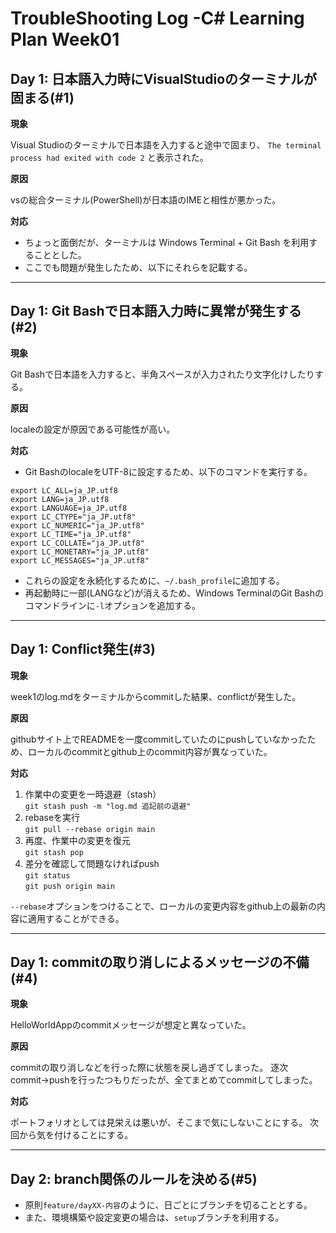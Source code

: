 # TroubleShooting Log -C# Learning Plan Week01

## Day 1: 日本語入力時にVisualStudioのターミナルが固まる(#1)

**現象**

Visual Studioのターミナルで日本語を入力すると途中で固まり、
`The terminal process had exited with code 2` と表示された。


**原因**

vsの総合ターミナル(PowerShell)が日本語のIMEと相性が悪かった。


**対応**

- ちょっと面倒だが、ターミナルは Windows Terminal + Git Bash を利用することとした。
- ここでも問題が発生したため、以下にそれらを記載する。

-----------------------------------------------------------------------------------
## Day 1: Git Bashで日本語入力時に異常が発生する(#2)

**現象**

Git Bashで日本語を入力すると、半角スペースが入力されたり文字化けしたりする。


**原因**

localeの設定が原因である可能性が高い。


**対応**

- Git BashのlocaleをUTF-8に設定するため、以下のコマンドを実行する。
```
export LC_ALL=ja_JP.utf8
export LANG=ja_JP.utf8
export LANGUAGE=ja_JP.utf8
export LC_CTYPE="ja_JP.utf8"
export LC_NUMERIC="ja_JP.utf8"
export LC_TIME="ja_JP.utf8"
export LC_COLLATE="ja_JP.utf8"
export LC_MONETARY="ja_JP.utf8"
export LC_MESSAGES="ja_JP.utf8"
```
- これらの設定を永続化するために、`~/.bash_profile`に追加する。
- 再起動時に一部(LANGなど)が消えるため、Windows TerminalのGit Bashのコマンドラインに`-l`オプションを追加する。

-----------------------------------------------------------------------------------
## Day 1: Conflict発生(#3)

**現象**

week1のlog.mdをターミナルからcommitした結果、conflictが発生した。


**原因**

githubサイト上でREADMEを一度commitしていたのにpushしていなかったため、ローカルのcommitとgithub上のcommit内容が異なっていた。


**対応**

1. 作業中の変更を一時退避（stash）<br>
`git stash push -m "log.md 追記前の退避"`
1. rebaseを実行 <br>`git pull --rebase origin main`
1. 再度、作業中の変更を復元 <br>`git stash pop`
1. 差分を確認して問題なければpush<br>`git status`<br>`git push origin main`

`--rebase`オプションをつけることで、ローカルの変更内容をgithub上の最新の内容に適用することができる。

-----------------------------------------------------------------------------------

## Day 1: commitの取り消しによるメッセージの不備(#4)

**現象**

HelloWorldAppのcommitメッセージが想定と異なっていた。


**原因**

commitの取り消しなどを行った際に状態を戻し過ぎてしまった。
逐次commit→pushを行ったつもりだったが、全てまとめてcommitしてしまった。


**対応**

ポートフォリオとしては見栄えは悪いが、そこまで気にしないことにする。
次回から気を付けることにする。

-----------------------------------------------------------------------------------

## Day 2: branch関係のルールを決める(#5)

- 原則`feature/dayXX-内容`のように、日ごとにブランチを切ることとする。
- また、環境構築や設定変更の場合は、`setup`ブランチを利用する。
